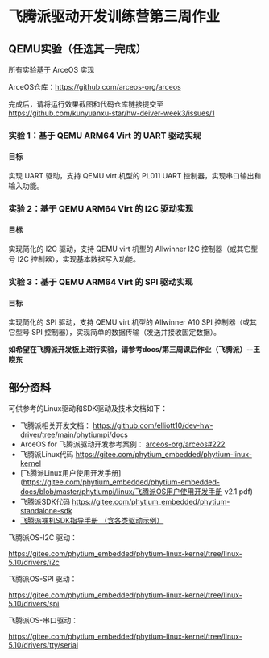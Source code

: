 # 飞腾派驱动开发训练营第三周作业

## QEMU实验（任选其一完成）

所有实验基于 ArceOS 实现

ArceOS仓库：https://github.com/arceos-org/arceos

完成后，请将运行效果截图和代码仓库链接提交至 https://github.com/kunyuanxu-star/hw-deiver-week3/issues/1

### 实验 1：基于 QEMU ARM64 Virt 的 UART 驱动实现

#### 目标

实现 UART 驱动，支持 QEMU virt 机型的 PL011 UART 控制器，实现串口输出和输入功能。



### 实验 2：基于 QEMU ARM64 Virt 的 I2C 驱动实现

#### 目标

实现简化的 I2C 驱动，支持 QEMU virt 机型的 Allwinner I2C 控制器（或其它型号 I2C 控制器），实现基本数据写入功能。



### 实验 3：基于 QEMU ARM64 Virt 的 SPI 驱动实现

#### 目标

实现简化的 SPI 驱动，支持 QEMU virt 机型的 Allwinner A10 SPI 控制器（或其它型号 SPI 控制器），实现简单的数据传输（发送并接收固定数据）。



**如希望在飞腾派开发板上进行实验，请参考docs/第三周课后作业（飞腾派）--王晓东**



## 部分资料

可供参考的Linux驱动和SDK驱动及技术文档如下：

- 飞腾派相关开发文档： https://github.com/elliott10/dev-hw-driver/tree/main/phytiumpi/docs
- ArceOS for 飞腾派驱动开发参考案例： [arceos-org/arceos#222](https://github.com/arceos-org/arceos/pull/222)
- 飞腾派Linux代码 https://gitee.com/phytium_embedded/phytium-linux-kernel
- [飞腾派Linux用户使用开发手册](https://gitee.com/phytium_embedded/phytium-embedded-docs/blob/master/phytiumpi/linux/飞腾派OS用户使用开发手册 v2.1.pdf)
- 飞腾派SDK代码 https://gitee.com/phytium_embedded/phytium-standalone-sdk
- [飞腾派裸机SDK指导手册 （含各类驱动示例）](https://gitee.com/phytium_embedded/phytium-embedded-docs/blob/master/phytiumpi/rtos/飞腾派裸机SDK指导手册-v1.0.pdf)

飞腾派OS-I2C 驱动：

https://gitee.com/phytium_embedded/phytium-linux-kernel/tree/linux-5.10/drivers/i2c

飞腾派OS-SPI 驱动：

https://gitee.com/phytium_embedded/phytium-linux-kernel/tree/linux-5.10/drivers/spi

飞腾派OS-串口驱动：

https://gitee.com/phytium_embedded/phytium-linux-kernel/tree/linux-5.10/drivers/tty/serial